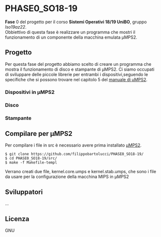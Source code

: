 # PHASE0_SO18-19
**Fase** 0 del progetto per il corso **Sistemi Operativi 18/19 UniBO**, gruppo *lso19az22*.  
Obbiettivo di questa fase è realizzare un programma che mostri il funzionamento di un componente della macchina emulata μMPS2.

## Progetto
Per questa fase del progetto abbiamo scelto di creare un programma che mostra il funzionamento di disco e stampante di μMPS2.
Ci siamo occupati di sviluppare delle piccole librerie per entrambi i dispositivi,seguendo le specifiche che si possono trovare nel capitolo 5 del [manuale di μMPS2](http://www.cs.unibo.it/~renzo/so/princOfOperations.pdf).

### Dispositivi in μMPS2
### Disco
### Stampante

## Compilare per μMPS2
Per compilare i file in src è necessario avere prima installato [μMPS2](https://github.com/tjonjic/umps).
```
$ git clone https://github.com/filippobartolucci/PHASE0_SO18-19/
$ cd PHASE0_SO18-19/src/
$ make -f Makefile-templ
``` 
Verrano creati due file, kernel.core.umps e kernel.stab.umps, che sono i file da usare per la configurazione della macchina MIPS in μMPS2

## Sviluppatori
...

## Licenza 
GNU
